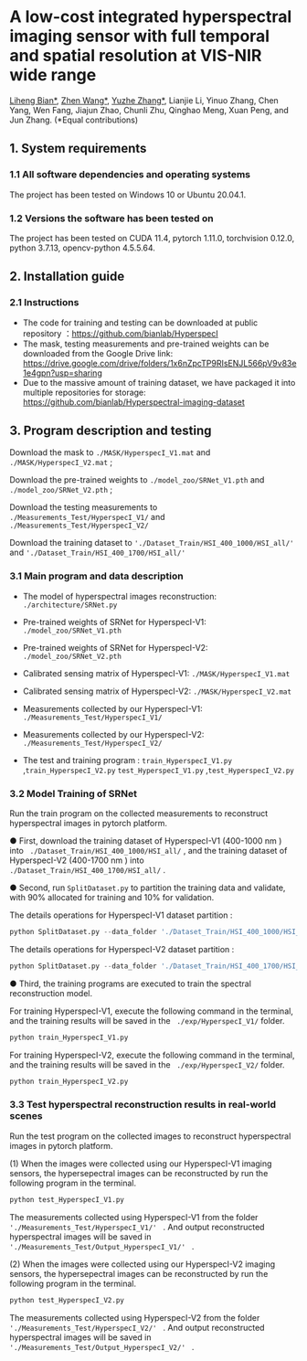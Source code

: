 # A low-cost integrated hyperspectral imaging sensor with full temporal and spatial resolution at VIS-NIR wide range

[Liheng Bian*](https://scholar.google.com/citations?user=66IFMDEAAAAJ&hl=zh-CN&oi=sra), [Zhen Wang*](https://scholar.google.com/citations?hl=zh-CN&user=DexiDloAAAAJ), [Yuzhe Zhang*](https://scholar.google.com/citations?hl=zh-CN&user=rymYR-wAAAAJ), Lianjie Li, Yinuo Zhang, Chen Yang, Wen Fang, Jiajun Zhao, Chunli Zhu, Qinghao Meng, Xuan Peng, and Jun Zhang. (*Equal contributions)



## 1. System requirements

### 1.1 All software dependencies and operating systems

The project has been tested on Windows 10 or Ubuntu 20.04.1.

### 1.2 Versions the software has been tested on

The project has been tested on CUDA 11.4, pytorch 1.11.0, torchvision 0.12.0,  python 3.7.13, opencv-python 4.5.5.64. 



## 2. Installation guide

### 2.1 Instructions

- The code for training and testing can be downloaded at public repository ：https://github.com/bianlab/HyperspecI
- The mask, testing measurements and pre-trained weights can be downloaded from the Google Drive link: https://drive.google.com/drive/folders/1x6nZpcTP9RIsENJL566pV9v83e1e4gpn?usp=sharing
- Due to the massive amount of training dataset, we have packaged it into multiple repositories for storage: https://github.com/bianlab/Hyperspectral-imaging-dataset



## 3. Program description and testing

Download the mask to  `./MASK/HyperspecI_V1.mat` and  `./MASK/HyperspecI_V2.mat` ;

Download the pre-trained weights to  `./model_zoo/SRNet_V1.pth` and   `./model_zoo/SRNet_V2.pth` ;

Download the testing measurements to    `./Measurements_Test/HyperspecI_V1/` and   `./Measurements_Test/HyperspecI_V2/` 

Download the training dataset to    `'./Dataset_Train/HSI_400_1000/HSI_all/'` and   `'./Dataset_Train/HSI_400_1700/HSI_all/'` 

### 3.1 Main program and data description

- The model of hyperspectral images reconstruction:  `./architecture/SRNet.py` 

- Pre-trained weights of SRNet for HyperspecI-V1:   `./model_zoo/SRNet_V1.pth` 

- Pre-trained weights of SRNet for HyperspecI-V2:   `./model_zoo/SRNet_V2.pth` 

- Calibrated sensing matrix of HyperspecI-V1:   `./MASK/HyperspecI_V1.mat` 

- Calibrated sensing matrix of HyperspecI-V2:   `./MASK/HyperspecI_V2.mat` 

- Measurements collected by our HyperspecI-V1:   `./Measurements_Test/HyperspecI_V1/` 

- Measurements collected by our HyperspecI-V2:   `./Measurements_Test/HyperspecI_V2/` 

- The test and training program :    `train_HyperspecI_V1.py` ,`train_HyperspecI_V2.py`   `test_HyperspecI_V1.py` ,`test_HyperspecI_V2.py` 

  

### 3.2 Model Training of SRNet

Run the train program on the collected measurements to reconstruct hyperspectral images in pytorch platform.

● First, download the training dataset of HyperspecI-V1 (400-1000 nm ) into ` ./Dataset_Train/HSI_400_1000/HSI_all/` , and the training dataset of HyperspecI-V2 (400-1700 nm ) into ` ./Dataset_Train/HSI_400_1700/HSI_all/` . 

● Second, run `SplitDataset.py` to partition the training data and validate, with 90% allocated for training and 10% for validation. 

The details  operations for HyperspecI-V1 dataset partition :

```python
python SplitDataset.py --data_folder './Dataset_Train/HSI_400_1000/HSI_all/' --train_folder './Dataset_Train/HSI_400_1000/Train/' --test_folder './Dataset_Train/HSI_400_1000/Valid/' 
```

The details  operations for HyperspecI-V2 dataset partition :

```python
python SplitDataset.py --data_folder './Dataset_Train/HSI_400_1700/HSI_all/' --train_folder './Dataset_Train/HSI_400_1700/Train/' --test_folder './Dataset_Train/HSI_400_1700/Valid/' 
```



● Third, the training programs are executed to train the spectral reconstruction model. 

For training HyperspecI-V1,  execute the following command in the terminal, and the training results will be saved in the ` ./exp/HyperspecI_V1/` folder.

```python
python train_HyperspecI_V1.py 
```

For training HyperspecI-V2,  execute the following command in the terminal, and the training results will be saved in the ` ./exp/HyperspecI_V2/` folder.

```python
python train_HyperspecI_V2.py 
```



### 3.3 Test hyperspectral reconstruction results in real-world scenes

Run the test program on the collected images to reconstruct hyperspectral images in pytorch platform.

(1) When the images were collected using our HyperspecI-V1 imaging sensors,  the hypersepectral images can be reconstructed by run the following program in the terminal.

```python
python test_HyperspecI_V1.py
```

The measurements collected using HyperspecI-V1 from the folder  `'./Measurements_Test/HyperspecI_V1/' `  . And output reconstructed hyperspectral  images  will be saved in  `'./Measurements_Test/Output_HyperspecI_V1/' `  .



(2) When the images were collected using our HyperspecI-V2 imaging sensors, the hypersepectral images can be reconstructed by run the following program in the terminal. 

```python
python test_HyperspecI_V2.py 
```

The measurements collected using HyperspecI-V2 from the folder  `'./Measurements_Test/HyperspecI_V2/' `  . And output reconstructed hyperspectral  images  will be saved in  `'./Measurements_Test/Output_HyperspecI_V2/' `  .
